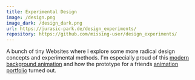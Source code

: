 ```yaml
---
title: Experimental Design
image: /design.png
image_dark: /design_dark.png
url: https://jurasic-park.de/design_experiments/
repository: https://github.com/missing-user/design_experiments/
---
```

A bunch of tiny Websites where I explore some more radical design concepts and experimental methods. I'm especially proud of this [modern background animation](https://jurasic-park.de/design_experiments/background_animation) and how the prototype for a friends [animation portfolio](https://jurasic-park.de/design_experiments/scrollAnimation) turned out.
